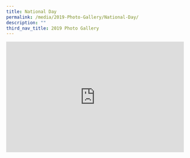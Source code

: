 ```yaml
---
title: National Day
permalink: /media/2019-Photo-Gallery/National-Day/
description: ""
third_nav_title: 2019 Photo Gallery
---
```

<iframe allowfullscreen="true" height="299" width="480" frameborder="0" src="https://docs.google.com/presentation/d/e/2PACX-1vRfGDUL4uPNYOLhV8DATojezEt3NUuz_3xyexmEDxX-5e1jk2J59CZKIVqVhqLvCxX0DwvuCxOv53E2/embed?start=false&amp;loop=false&amp;delayms=3000"></iframe>